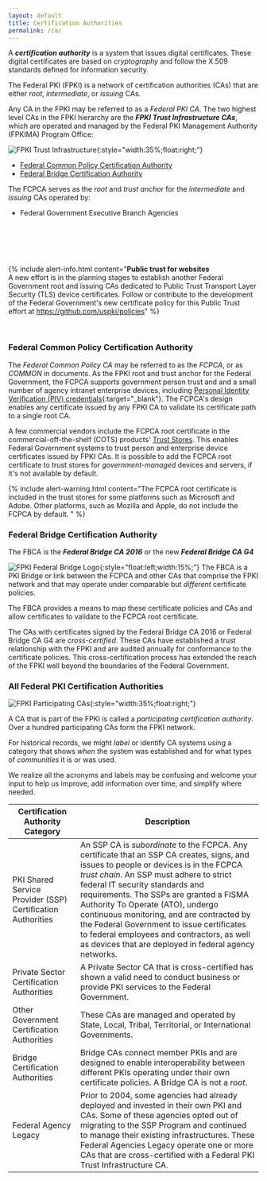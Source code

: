 ```yaml
---
layout: default
title: Certification Authorities
permalink: /ca/
---
```


A **_certification authority_** is a system that issues digital certificates. These digital certificates are based on _cryptography_ and follow the X.509 standards defined for information security.

The Federal PKI (FPKI) is a network of certification authorities (CAs) that are either _root_, _intermediate_, or _issuing_ CAs.

Any CA in the FPKI may be referred to as a _Federal PKI CA_. The two highest level CAs in the FPKI hierarchy are the **_FPKI Trust Infrastructure CAs_**, which are operated and managed by the Federal PKI Management Authority (FPKIMA) Program Office:

![FPKI Trust Infrastructure]({{site.baseurl}}/img/fpki_trust_cas.png){:style="width:35%;float:right;"}

* [Federal Common Policy Certification Authority](#federal-common-policy-certification-authority)
* [Federal Bridge Certification Authority](#federal-bridge-certification-authority)

The FCPCA serves as the _root_ and _trust anchor_ for the _intermediate_ and _issuing_ CAs operated by:  

- Federal Government Executive Branch Agencies  

<br><br><br><br>

{% include alert-info.html content="<strong>Public trust for websites</strong><br>A new effort is in the planning stages to establish another Federal Government root and issuing CAs dedicated to Public Trust Transport Layer Security (TLS) device certificates. Follow or contribute to the development of the Federal Government's new certificate policy for this Public Trust effort at https://github.com/uspki/policies" %}

<br>

### Federal Common Policy Certification Authority

<!--- ![Example of COMMON Serving as the Trust Anchor]({{site.baseurl}}/img/fcpca-chainV5.png){:style="width:40%;float:right;"}
*Example of COMMON as the Trust Anchor*{:style="float:right;clear:both;font-size:14px;text-align:center;margin:20px 0 0 0;width:40%;"} --->

The _Federal Common Policy CA_ may be referred to as the _FCPCA_, or as _COMMON_ in documents. As the FPKI root and trust anchor for the Federal Government, the FCPCA supports government person trust and and a small number of agency intranet enterprise devices, including [Personal Identity Verification (PIV) credentials](https://piv.idmanagement.gov/#what-is-piv){:target="_blank"}. The FCPCA's design enables any certificate issued by any FPKI CA to validate its certificate path to a single root CA.

A few commercial vendors include the FCPCA root certificate in the commercial-off-the-shelf (COTS) products' [Trust Stores](../truststores/). This enables Federal Government systems to trust person and enterprise device certificates issued by FPKI CAs. It is possible to add the FCPCA root certificate to trust stores for _government-managed_ devices and servers, if it's not available by default.

{% include alert-warning.html content="The FCPCA root certificate is included in the trust stores for some platforms such as Microsoft and Adobe. Other platforms, such as Mozilla and Apple, do not include the FCPCA by default. " %}

### Federal Bridge Certification Authority

The FBCA is the _**Federal Bridge CA 2016**_ or the new _**Federal Bridge CA G4**_

![FPKI Federal Bridge Logo]({{site.baseurl}}/img/fbca-logo.png){:style="float:left;width:15%;"}
The FBCA is a PKI Bridge or link between the FCPCA and other CAs that comprise the FPKI network and that may operate under comparable but _different_ certificate policies.  

The FBCA provides a means to map these certificate policies and CAs and allow certificates to validate to the FCPCA root certificate.

<!--- ![Example of the FBCA Certification Path]({{site.baseurl}}/img/fbca-chainV2.png){:style="width:40%;float:right;"}
*Example of a FBCA Certification Path*{:style="float:right;clear:both;font-size:14px;text-align:center;margin:20px 0 0 0;width:40%;"} -->

The CAs with certificates signed by the Federal Bridge CA 2016 or Federal Bridge CA G4 are _cross-certified_. These CAs have established a trust relationship with the FPKI and are audited annually for conformance to the certificate policies. This cross-certification process has extended the reach of the FPKI well beyond the boundaries of the Federal Government.


### All Federal PKI Certification Authorities

![FPKI Participating CAs]({{site.baseurl}}/img/participatingCAsV3.png){:style="width:35%;float:right;"}

A CA that is part of the FPKI is called a _participating certification authority_.  Over a hundred participating CAs form the FPKI network.<!--We say in 2nd para at top: "The Federal PKI is a network of hundreds of certification authorities (CAs)" (redundant idea).-->  

For historical records, we might _label_ or identify CA systems using a category that shows _when_ the system was established and for what types of _communities_ it is or was used.  

We realize all the acronyms and labels may be confusing and welcome your input to help us improve, add information over time, and simplify where needed. 

|**Certification Authority Category**|**Description**|
|-----------|---------------|
| PKI Shared Service Provider (SSP) Certification Authorities | An SSP CA is *subordinate* to the FCPCA.  Any certificate that an SSP CA creates, signs, and issues to people or devices is in the FCPCA _trust chain_. An SSP must adhere to strict federal IT security standards and requirements.  The SSPs are granted a FISMA Authority To Operate (ATO), undergo continuous monitoring, and are contracted by the Federal Government to issue certificates to federal employees and contractors, as well as devices that are deployed in federal agency networks. |
| Private Sector Certification Authorities | A Private Sector CA that is cross-certified has shown a valid need to conduct business or provide PKI services to the Federal Government. |
| Other Government Certification Authorities | These CAs are managed and operated by State, Local, Tribal, Territorial, or International Governments. |
| Bridge Certification Authorities | Bridge CAs connect member PKIs and are designed to enable interoperability between different PKIs operating under their own certificate policies. A Bridge CA is not a _root_. |
| Federal Agency Legacy | Prior to 2004, some agencies had already deployed and invested in their own PKI and CAs. Some of these agencies opted out of migrating to the SSP Program and continued to manage their existing infrastructures. These Federal Agencies Legacy operate one or more CAs that are cross-certified with a Federal PKI Trust Infrastructure CA.|
